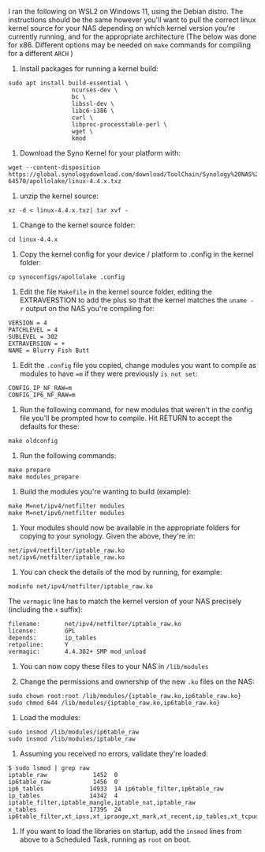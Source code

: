 I ran the following on WSL2 on Windows 11, using the Debian distro.
The instructions should be the same however you'll want to pull the correct linux kernel source for your NAS depending on which kernel version you're currently running, and for the appropriate architecture (The below was done for x86. Different options may be needed on `make` commands for compiling for a different `ARCH` )

1. Install packages for running a kernel build:
```
sudo apt install build-essential \
                  ncurses-dev \
                  bc \
                  libssl-dev \
                  libc6-i386 \
                  curl \
                  libproc-processtable-perl \
                  wget \
                  kmod
```

1. Download the Syno Kernel for your platform with:
```
wget --content-disposition https://global.synologydownload.com/download/ToolChain/Synology%20NAS%20GPL%20Source/7.2-64570/apollolake/linux-4.4.x.txz
```

1. unzip the kernel source:
```
xz -d < linux-4.4.x.txz| tar xvf -
```

1. Change to the kernel source folder:
```
cd linux-4.4.x
```

1. Copy the kernel config for your device / platform to .config in the kernel folder:
```
cp synoconfigs/apollolake .config
```

1. Edit the file `Makefile` in the kernel source folder, editing the EXTRAVERSTION to add the plus so that the kernel matches the `uname -r` output on the NAS you're compiling for:
```
VERSION = 4
PATCHLEVEL = 4
SUBLEVEL = 302
EXTRAVERSION = +
NAME = Blurry Fish Butt
```

1. Edit the `.config` file you copied, change modules you want to compile as modules to have `=m` if they were previously `is not set`:
```
CONFIG_IP_NF_RAW=m
CONFIG_IP6_NF_RAW=m
```

1. Run the following command, for new modules that weren't in the config file you'll be prompted how to compile. Hit RETURN to accept the defaults for these:
```
make oldconfig
```

1. Run the following commands:
```
make prepare
make modules_prepare
```

1. Build the modules you're wanting to build (example):
```
make M=net/ipv4/netfilter modules
make M=net/ipv6/netfilter modules
```

1. Your modules should now be available in the appropriate folders for copying to your synology. Given the above, they're in:
```
net/ipv4/netfilter/iptable_raw.ko
net/ipv6/netfilter/iptable_raw.ko
```

1. You can check the details of the mod by running, for example:
```
modinfo net/ipv4/netfilter/iptable_raw.ko
```
The `vermagic` line has to match the kernel version of your NAS precisely (including the `+` suffix):
```
filename:       net/ipv4/netfilter/iptable_raw.ko
license:        GPL
depends:        ip_tables
retpoline:      Y
vermagic:       4.4.302+ SMP mod_unload
```

1. You can now copy these files to your NAS in `/lib/modules`

1. Change the permissions and ownership of the new `.ko` files on the NAS:
```
sudo chown root:root /lib/modules/{iptable_raw.ko,ip6table_raw.ko}
sudo chmod 644 /lib/modules/{iptable_raw.ko,ip6table_raw.ko}
```

1. Load the modules:
```
sudo insmod /lib/modules/ip6table_raw
sudo insmod /lib/modules/iptable_raw
```

1. Assuming you received no errors, validate they're loaded:
```
$ sudo lsmod | grep raw
iptable_raw             1452  0
ip6table_raw            1456  0
ip6_tables             14933  14 ip6table_filter,ip6table_raw
ip_tables              14342  4 iptable_filter,iptable_mangle,iptable_nat,iptable_raw
x_tables               17395  24 ip6table_filter,xt_ipvs,xt_iprange,xt_mark,xt_recent,ip_tables,xt_tcpudp,ipt_MASQUERADE,xt_geoip,xt_limit,xt_state,xt_conntrack,xt_LOG,xt_mac,xt_nat,xt_set,xt_multiport,iptable_filter,ip6table_raw,xt_REDIRECT,iptable_mangle,ip6_tables,xt_addrtype,iptable_raw
```

1. If you want to load the libraries on startup, add the `insmod` lines from above to a Scheduled Task, running as `root` on boot.
